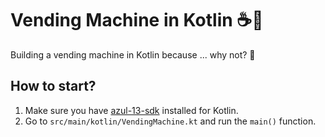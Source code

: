 # Vending Machine in Kotlin ☕🍵

Building a vending machine in Kotlin because ... why not? 🙂

## How to start?

1. Make sure you have [azul-13-sdk](https://www.azul.com/downloads/?package=jdk) installed for
   Kotlin.
2. Go to `src/main/kotlin/VendingMachine.kt` and run the `main()` function.